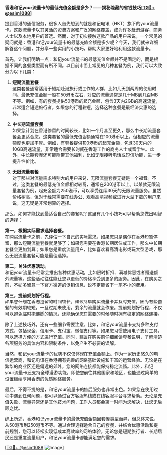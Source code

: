 **香港和记your流量卡的最低充值金额是多少？——揭秘隐藏的省钱技巧[[TG💪+ @esim1088](https://t.me/s/esim1088)]**

提到香港的通信服务，很多人首先想到的就是和记电讯（HKT）旗下的your流量卡。这款流量卡以其灵活的资费方案和广泛的网络覆盖，成为许多赴港游客、商务人士以及本地用户的首选。然而，对于初次接触这款产品的用户来说，一个常见的疑问就是：香港和记your流量卡的最低充值金额是多少呢？今天，我们就来详细解答这个问题，并分享一些实用的小技巧，帮助大家更好地利用这款流量卡。

首先，让我们明确一点：和记your流量卡的最低充值金额并不是固定的，而是根据不同的套餐类型而有所不同。以目前市面上常见的几种套餐为例，我们可以大致分为以下几类：

1. **短期流量套餐**  
这类套餐通常适用于短期赴港旅行或工作的人群，比如几天到两周的使用时间。最低充值金额一般在50港币左右，对应的流量通常是几十MB到几百MB不等。例如，有的套餐提供50港币的起充金额，包含3天内2GB的高速流量，非常适合短途旅行者。如果您的行程较短，选择这种套餐是最经济实惠的选择。

2. **中长期流量套餐**  
如果您计划在香港停留的时间较长，比如一个月甚至更久，那么中长期流量套餐会更适合您。这类套餐的最低充值金额通常在100港币以上，但相应的流量额度也更加丰厚。例如，有套餐提供100港币的起充金额，包含30天内的10GB高速流量，非常适合需要长时间在香港工作的商务人士或留学生。此外，中长期套餐还可能附带其他福利，比如无限接听电话或短信功能，进一步提升性价比。

3. **无限流量套餐**  
对于那些对流量需求特别大的用户来说，无限流量套餐无疑是一个福音。不过，这类套餐的最低充值金额相对较高，通常在200港币以上。以某款无限流量套餐为例，起充金额为250港币，可以享受连续30天的无限流量服务。虽然价格稍高，但对于经常需要在线办公、观看高清视频或进行大型下载的用户来说，这无疑是非常划算的选择。

那么，如何才能找到最适合自己的套餐呢？这里有几个小技巧可以帮助您做出明智的选择：

**第一，根据实际需求选择套餐。**  
在购买流量卡之前，先评估一下自己的实际需求。如果您只是偶尔在香港短暂停留，那么短期流量套餐就足够了；如果您需要在香港长期居住或工作，那么中长期套餐会更加划算；如果您是重度流量用户，比如喜欢看高清电影或玩大型游戏，那么无限流量套餐可能是最佳选择。

**第二，关注优惠活动。**  
和记your流量卡经常会推出各种优惠活动，比如限时折扣、满减优惠或者赠送额外流量等。这些活动往往能让您以更低的价格享受到更多的服务。因此，在购买之前，不妨多留意一下官方渠道的促销信息，说不定能省下一笔不小的费用。

**第三，提前规划好行程。**  
如果您计划在香港逗留的时间较长，建议尽早购买流量卡并及时充值。因为有些套餐的有效期较短，一旦过期未使用，剩余的流量就会作废。提前规划好行程，不仅可以避免临时抱佛脚的情况，还能确保您在需要的时候随时拥有稳定的网络连接。

除了上述技巧外，还有一些细节需要注意。比如，和记your流量卡支持多种支付方式，包括现金、信用卡、支付宝、微信支付等。如果您习惯使用电子支付工具，可以选择方便的方式进行充值。同时，建议在购买前仔细阅读套餐说明，了解清楚各项服务的具体内容和限制条件，以免产生不必要的误解。

当然，和记your流量卡的优势不仅仅体现在充值金额上。作为一家历史悠久的电信运营商，和记电讯在香港拥有完善的网络基础设施和丰富的运营经验。无论是在繁华的商业区还是偏远的郊外，您的网络连接都能保持稳定流畅。此外，和记your流量卡还支持全球漫游功能，即使您前往其他国家和地区，也能通过简单的设置继续享用香港的优质网络服务。

最后，不得不提的是，和记your流量卡的售后服务也非常出色。如果您在使用过程中遇到任何问题，都可以通过官方客服热线或在线客服平台寻求帮助。无论是充值失败、流量异常还是其他技术问题，工作人员都会第一时间为您解决，让您无后顾之忧。

综上所述，香港和记your流量卡的最低充值金额因套餐类型而异，但总体来说，从50港币到250港币不等。通过合理选择适合自己的套餐，并结合优惠活动和提前规划，您可以轻松实现低成本高效率的网络体验。无论您是短期旅行者、长期居民还是重度流量用户，和记your流量卡都能满足您的需求。

[[TG💪+ @esim1088](https://t.me/s/esim1088) ![Image](https://i.postimg.cc/4NQfJmqS/Snipaste-2025-05-13-00-14-12.png)]